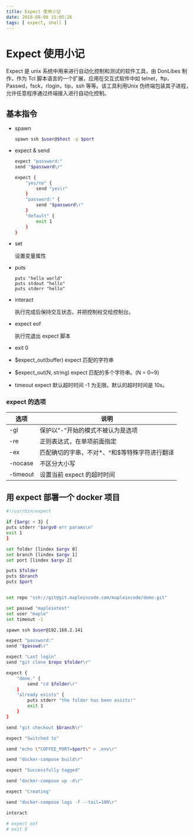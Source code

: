 ```yaml
---
title: Expect 使用小记
date: 2018-08-08 15:05:26
tags: [ expect, shell ]
---
```

# Expect 使用小记

Expect 是 unix 系统中用来进行自动化控制和测试的软件工具，由 DonLibes 制作，作为 Tcl 脚本语言的一个扩展，应用在交互式软件中如 telnet，ftp，Passwd，fsck，rlogin，tip，ssh 等等。该工具利用Unix 伪终端包装其子进程，允许任意程序通过终端接入进行自动化控制。



## 基本指令

- spawn

  ```bash
  spawn ssh $user@$host -p $port
  ```

- expect & send

  ```bash
  expect "password:"
  send "$password\r"
  ```

  ```bash
  expect {
      "yes/no" {
          send "yes\r"
      }
      "password:" {
          send "$password\r"
      }
      "default" {
          exit 1
      }
  }
  ```

- set

  设置变量属性

- puts

  ```
  puts "hello world"
  puts stdout "hello"
  puts stderr "hello"
  ```

- interact

  执行完成后保持交互状态，并把控制权交给控制台。

- expect eof

  执行完退出 expect 脚本

- exit 0

- $expect_out(buffer) expect 匹配的字符串

- $expect_out(N, string)  expect 匹配的多个字符串。(N = 0~9)

- timeout expect 默认超时时间  -1 为无限。默认的超时时间是 10s。

### expect 的选项

| 选项     | 说明                                          |
| -------- | --------------------------------------------- |
| -gl      | 保护以"-"开始的模式不被认为是选项             |
| -re      | 正则表达式，在单项前面指定                    |
| -ex      | 匹配确切的字串，不对*、^和$等特殊字符进行翻译 |
| -nocase  | 不区分大小写                                  |
| -timeout | 设置当前 expect 的超时时间                    |



## 用 expect 部署一个 docker 项目

```bash
#!/usr/bin/expect

if {$argc < 3} {
puts stderr "$argv0 err params\n"
exit 1
}

set folder [lindex $argv 0]
set branch [lindex $argv 1]
set port [lindex $argv 2]

puts $folder
puts $branch
puts $port


set repo "ssh://git@git.mapleincode.com/mapleincode/demo.git"

set passwd "mapleintest"
set user "maple"
set timeout -1

spawn ssh $user@192.168.2.141

expect "password:"
send "$passwd\r"

expect "Last login"
send "git clone $repo $folder\r"

expect {
    "done." {
        send "cd $folder\r"
    }
    "already exists" {
        puts stderr "the folder has been exists!"
        exit 1
    }
}

send "git checkout $branch\r"

expect "Switched to"

send "echo \"COFFEE_PORT=$port\" > .env\r"

send "docker-compose build\r"

expect "Successfully tagged"

send "docker-compose up -d\r"

expect "Creating"

send "docker-compose logs -f --tail=100\r"

interact

# expect eof
# exit 0
```


